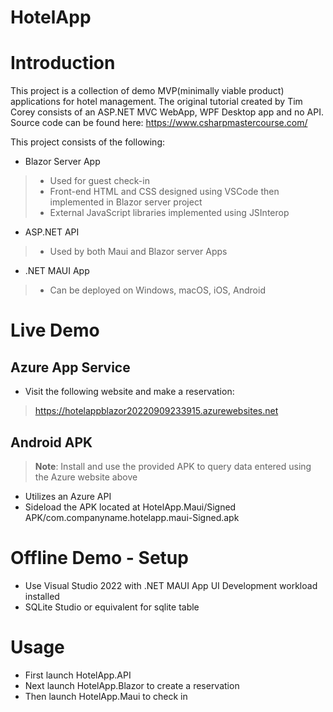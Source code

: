 # HotelApp

# Introduction
This project is a collection of demo MVP(minimally viable product) applications for hotel management.
The original tutorial created by Tim Corey consists of an ASP.NET MVC WebApp, WPF Desktop app and no API. 
Source code can be found here: https://www.csharpmastercourse.com/

This project consists of the following:
* Blazor Server App
> * Used for guest check-in
> * Front-end HTML and CSS designed using VSCode then implemented in Blazor server project
> * External JavaScript libraries implemented using JSInterop
* ASP.NET API 
> * Used by both Maui and Blazor server Apps
* .NET MAUI App
> * Can be deployed on Windows, macOS, iOS, Android


# Live Demo
## Azure App Service
* Visit the following website and make a reservation:
> https://hotelappblazor20220909233915.azurewebsites.net

## Android APK
>**Note**: Install and use the provided APK to query data entered using the Azure website above
* Utilizes an Azure API
* Sideload the APK located at HotelApp.Maui/Signed APK/com.companyname.hotelapp.maui-Signed.apk



# Offline Demo - Setup
* Use Visual Studio 2022 with .NET MAUI App UI Development workload installed
* SQLite Studio or equivalent for sqlite table

# Usage
* First launch HotelApp.API 
* Next launch HotelApp.Blazor to create a reservation
* Then launch HotelApp.Maui to check in


